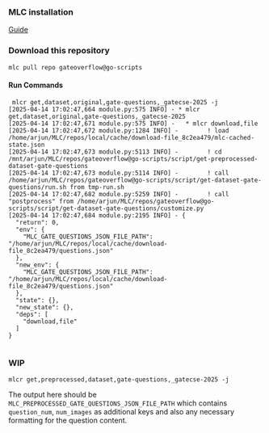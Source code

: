### MLC installation

[Guide](https://docs.mlcommons.org/mlcflow/install)

### Download this repository

```
mlc pull repo gateoverflow@go-scripts
```

#### Run Commands

```
 mlcr get,dataset,original,gate-questions,_gatecse-2025 -j
[2025-04-14 17:02:47,664 module.py:575 INFO] - * mlcr get,dataset,original,gate-questions,_gatecse-2025
[2025-04-14 17:02:47,671 module.py:575 INFO] -   * mlcr download,file
[2025-04-14 17:02:47,672 module.py:1284 INFO] -        ! load /home/arjun/MLC/repos/local/cache/download-file_8c2ea479/mlc-cached-state.json
[2025-04-14 17:02:47,673 module.py:5113 INFO] -        ! cd /mnt/arjun/MLC/repos/gateoverflow@go-scripts/script/get-preprocessed-dataset-gate-questions
[2025-04-14 17:02:47,673 module.py:5114 INFO] -        ! call /home/arjun/MLC/repos/gateoverflow@go-scripts/script/get-dataset-gate-questions/run.sh from tmp-run.sh
[2025-04-14 17:02:47,682 module.py:5259 INFO] -        ! call "postprocess" from /home/arjun/MLC/repos/gateoverflow@go-scripts/script/get-dataset-gate-questions/customize.py
[2025-04-14 17:02:47,684 module.py:2195 INFO] - {
  "return": 0,
  "env": {
    "MLC_GATE_QUESTIONS_JSON_FILE_PATH": "/home/arjun/MLC/repos/local/cache/download-file_8c2ea479/questions.json"
  },
  "new_env": {
    "MLC_GATE_QUESTIONS_JSON_FILE_PATH": "/home/arjun/MLC/repos/local/cache/download-file_8c2ea479/questions.json"
  },
  "state": {},
  "new_state": {},
  "deps": [
    "download,file"
  ]
}
```
```
```

### WIP
```
mlcr get,preprocessed,dataset,gate-questions,_gatecse-2025 -j
```

The output here should be `MLC_PREPROCESSED_GATE_QUESTIONS_JSON_FILE_PATH` which contains `question_num`, `num_images` as additional keys and also any necessary formatting for the question content.

